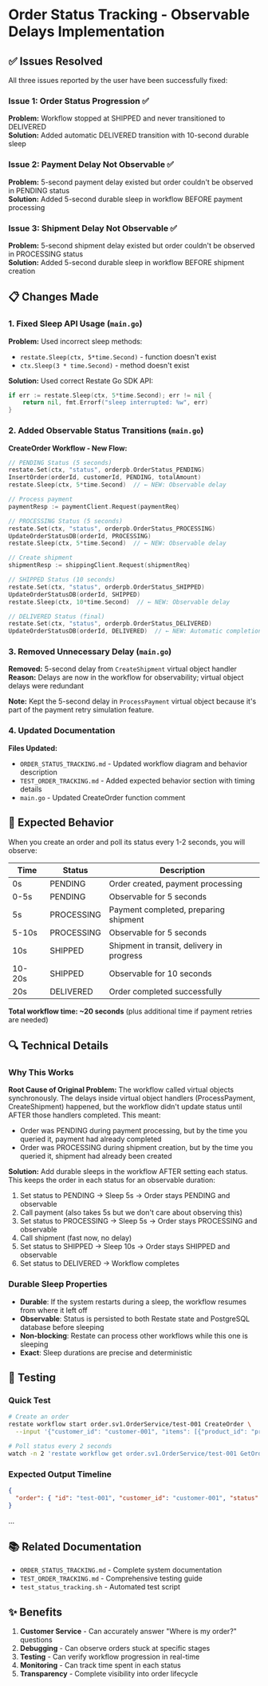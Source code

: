 # Order Status Tracking - Observable Delays Implementation

## ✅ Issues Resolved

All three issues reported by the user have been successfully fixed:

### Issue 1: Order Status Progression ✅
**Problem:** Workflow stopped at SHIPPED and never transitioned to DELIVERED  
**Solution:** Added automatic DELIVERED transition with 10-second durable sleep

### Issue 2: Payment Delay Not Observable ✅
**Problem:** 5-second payment delay existed but order couldn't be observed in PENDING status  
**Solution:** Added 5-second durable sleep in workflow BEFORE payment processing

### Issue 3: Shipment Delay Not Observable ✅
**Problem:** 5-second shipment delay existed but order couldn't be observed in PROCESSING status  
**Solution:** Added 5-second durable sleep in workflow BEFORE shipment creation

## 📋 Changes Made

### 1. Fixed Sleep API Usage (`main.go`)

**Problem:** Used incorrect sleep methods:
- `restate.Sleep(ctx, 5*time.Second)` - function doesn't exist
- `ctx.Sleep(3 * time.Second)` - method doesn't exist

**Solution:** Used correct Restate Go SDK API:
```go
if err := restate.Sleep(ctx, 5*time.Second); err != nil {
    return nil, fmt.Errorf("sleep interrupted: %w", err)
}
```

### 2. Added Observable Status Transitions (`main.go`)

**CreateOrder Workflow - New Flow:**

```go
// PENDING Status (5 seconds)
restate.Set(ctx, "status", orderpb.OrderStatus_PENDING)
InsertOrder(orderId, customerId, PENDING, totalAmount)
restate.Sleep(ctx, 5*time.Second)  // ← NEW: Observable delay

// Process payment
paymentResp := paymentClient.Request(paymentReq)

// PROCESSING Status (5 seconds)
restate.Set(ctx, "status", orderpb.OrderStatus_PROCESSING)
UpdateOrderStatusDB(orderId, PROCESSING)
restate.Sleep(ctx, 5*time.Second)  // ← NEW: Observable delay

// Create shipment
shipmentResp := shippingClient.Request(shipmentReq)

// SHIPPED Status (10 seconds)
restate.Set(ctx, "status", orderpb.OrderStatus_SHIPPED)
UpdateOrderStatusDB(orderId, SHIPPED)
restate.Sleep(ctx, 10*time.Second)  // ← NEW: Observable delay

// DELIVERED Status (final)
restate.Set(ctx, "status", orderpb.OrderStatus_DELIVERED)
UpdateOrderStatusDB(orderId, DELIVERED)  // ← NEW: Automatic completion
```

### 3. Removed Unnecessary Delay (`main.go`)

**Removed:** 5-second delay from `CreateShipment` virtual object handler  
**Reason:** Delays are now in the workflow for observability; virtual object delays were redundant

**Note:** Kept the 5-second delay in `ProcessPayment` virtual object because it's part of the payment retry simulation feature.

### 4. Updated Documentation

**Files Updated:**
- `ORDER_STATUS_TRACKING.md` - Updated workflow diagram and behavior description
- `TEST_ORDER_TRACKING.md` - Added expected behavior section with timing details
- `main.go` - Updated CreateOrder function comment

## 🎯 Expected Behavior

When you create an order and poll its status every 1-2 seconds, you will observe:

| Time | Status | Description |
|------|--------|-------------|
| 0s | PENDING | Order created, payment processing |
| 0-5s | PENDING | Observable for 5 seconds |
| 5s | PROCESSING | Payment completed, preparing shipment |
| 5-10s | PROCESSING | Observable for 5 seconds |
| 10s | SHIPPED | Shipment in transit, delivery in progress |
| 10-20s | SHIPPED | Observable for 10 seconds |
| 20s | DELIVERED | Order completed successfully |

**Total workflow time: ~20 seconds** (plus additional time if payment retries are needed)

## 🔍 Technical Details

### Why This Works

**Root Cause of Original Problem:**
The workflow called virtual objects synchronously. The delays inside virtual object handlers (ProcessPayment, CreateShipment) happened, but the workflow didn't update status until AFTER those handlers completed. This meant:
- Order was PENDING during payment processing, but by the time you queried it, payment had already completed
- Order was PROCESSING during shipment creation, but by the time you queried it, shipment had already been created

**Solution:**
Add durable sleeps in the workflow AFTER setting each status. This keeps the order in each status for an observable duration:
1. Set status to PENDING → Sleep 5s → Order stays PENDING and observable
2. Call payment (also takes 5s but we don't care about observing this)
3. Set status to PROCESSING → Sleep 5s → Order stays PROCESSING and observable
4. Call shipment (fast now, no delay)
5. Set status to SHIPPED → Sleep 10s → Order stays SHIPPED and observable
6. Set status to DELIVERED → Workflow completes

### Durable Sleep Properties

- **Durable**: If the system restarts during a sleep, the workflow resumes from where it left off
- **Observable**: Status is persisted to both Restate state and PostgreSQL database before sleeping
- **Non-blocking**: Restate can process other workflows while this one is sleeping
- **Exact**: Sleep durations are precise and deterministic

## 🧪 Testing

### Quick Test

```bash
# Create an order
restate workflow start order.sv1.OrderService/test-001 CreateOrder \
  --input '{"customer_id": "customer-001", "items": [{"product_id": "prod-001", "quantity": 2}]}'

# Poll status every 2 seconds
watch -n 2 'restate workflow get order.sv1.OrderService/test-001 GetOrder'
```

### Expected Output Timeline

```json
{
  "order": { "id": "test-001", "customer_id": "customer-001", "status": "PENDING" }
}
```
...

## 📚 Related Documentation

- `ORDER_STATUS_TRACKING.md` - Complete system documentation
- `TEST_ORDER_TRACKING.md` - Comprehensive testing guide
- `test_status_tracking.sh` - Automated test script

## ✨ Benefits

1. **Customer Service** - Can accurately answer "Where is my order?" questions
2. **Debugging** - Can observe orders stuck at specific stages
3. **Testing** - Can verify workflow progression in real-time
4. **Monitoring** - Can track time spent in each status
5. **Transparency** - Complete visibility into order lifecycle
